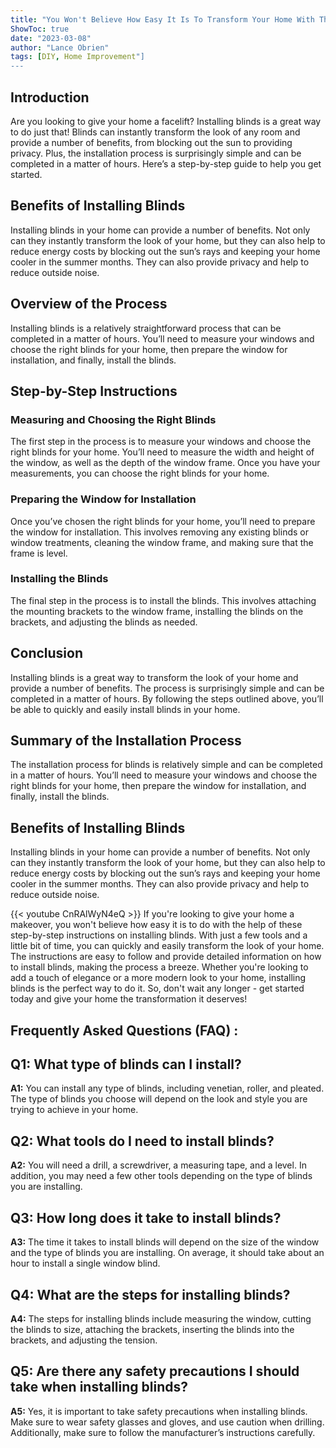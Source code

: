 ```yaml
---
title: "You Won't Believe How Easy It Is To Transform Your Home With These Step-By-Step Instructions On Installing Blinds!"
ShowToc: true 
date: "2023-03-08"
author: "Lance Obrien" 
tags: [DIY, Home Improvement"]
---
```

## Introduction

Are you looking to give your home a facelift? Installing blinds is a great way to do just that! Blinds can instantly transform the look of any room and provide a number of benefits, from blocking out the sun to providing privacy. Plus, the installation process is surprisingly simple and can be completed in a matter of hours. Here’s a step-by-step guide to help you get started. 

## Benefits of Installing Blinds

Installing blinds in your home can provide a number of benefits. Not only can they instantly transform the look of your home, but they can also help to reduce energy costs by blocking out the sun’s rays and keeping your home cooler in the summer months. They can also provide privacy and help to reduce outside noise. 

## Overview of the Process

Installing blinds is a relatively straightforward process that can be completed in a matter of hours. You’ll need to measure your windows and choose the right blinds for your home, then prepare the window for installation, and finally, install the blinds. 

## Step-by-Step Instructions

### Measuring and Choosing the Right Blinds

The first step in the process is to measure your windows and choose the right blinds for your home. You’ll need to measure the width and height of the window, as well as the depth of the window frame. Once you have your measurements, you can choose the right blinds for your home. 

### Preparing the Window for Installation

Once you’ve chosen the right blinds for your home, you’ll need to prepare the window for installation. This involves removing any existing blinds or window treatments, cleaning the window frame, and making sure that the frame is level. 

### Installing the Blinds

The final step in the process is to install the blinds. This involves attaching the mounting brackets to the window frame, installing the blinds on the brackets, and adjusting the blinds as needed. 

## Conclusion

Installing blinds is a great way to transform the look of your home and provide a number of benefits. The process is surprisingly simple and can be completed in a matter of hours. By following the steps outlined above, you’ll be able to quickly and easily install blinds in your home. 

## Summary of the Installation Process 

The installation process for blinds is relatively simple and can be completed in a matter of hours. You’ll need to measure your windows and choose the right blinds for your home, then prepare the window for installation, and finally, install the blinds. 

## Benefits of Installing Blinds

Installing blinds in your home can provide a number of benefits. Not only can they instantly transform the look of your home, but they can also help to reduce energy costs by blocking out the sun’s rays and keeping your home cooler in the summer months. They can also provide privacy and help to reduce outside noise.

{{< youtube CnRAlWyN4eQ >}} 
If you're looking to give your home a makeover, you won't believe how easy it is to do with the help of these step-by-step instructions on installing blinds. With just a few tools and a little bit of time, you can quickly and easily transform the look of your home. The instructions are easy to follow and provide detailed information on how to install blinds, making the process a breeze. Whether you're looking to add a touch of elegance or a more modern look to your home, installing blinds is the perfect way to do it. So, don't wait any longer - get started today and give your home the transformation it deserves!

## Frequently Asked Questions (FAQ) :
## Q1: What type of blinds can I install?

**A1:** You can install any type of blinds, including venetian, roller, and pleated. The type of blinds you choose will depend on the look and style you are trying to achieve in your home. 

## Q2: What tools do I need to install blinds?

**A2:** You will need a drill, a screwdriver, a measuring tape, and a level. In addition, you may need a few other tools depending on the type of blinds you are installing. 

## Q3: How long does it take to install blinds?

**A3:** The time it takes to install blinds will depend on the size of the window and the type of blinds you are installing. On average, it should take about an hour to install a single window blind. 

## Q4: What are the steps for installing blinds?

**A4:** The steps for installing blinds include measuring the window, cutting the blinds to size, attaching the brackets, inserting the blinds into the brackets, and adjusting the tension. 

## Q5: Are there any safety precautions I should take when installing blinds?

**A5:** Yes, it is important to take safety precautions when installing blinds. Make sure to wear safety glasses and gloves, and use caution when drilling. Additionally, make sure to follow the manufacturer’s instructions carefully.





